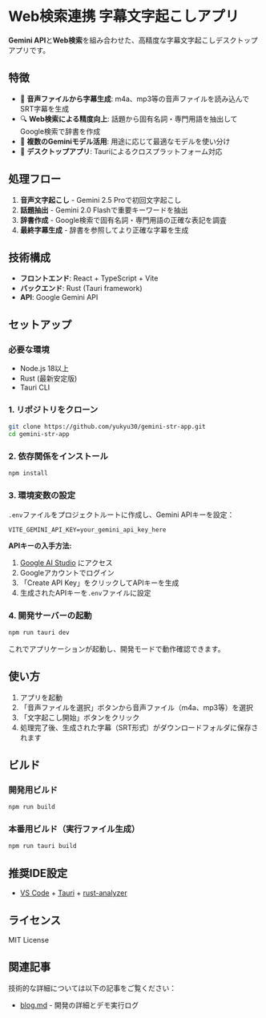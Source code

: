 # Web検索連携 字幕文字起こしアプリ

**Gemini API**と**Web検索**を組み合わせた、高精度な字幕文字起こしデスクトップアプリです。

## 特徴

- 🎵 **音声ファイルから字幕生成**: m4a、mp3等の音声ファイルを読み込んでSRT字幕を生成
- 🔍 **Web検索による精度向上**: 話題から固有名詞・専門用語を抽出してGoogle検索で辞書を作成
- 🤖 **複数のGeminiモデル活用**: 用途に応じて最適なモデルを使い分け
- 📱 **デスクトップアプリ**: Tauriによるクロスプラットフォーム対応

## 処理フロー

1. **音声文字起こし** - Gemini 2.5 Proで初回文字起こし
2. **話題抽出** - Gemini 2.0 Flashで重要キーワードを抽出  
3. **辞書作成** - Google検索で固有名詞・専門用語の正確な表記を調査
4. **最終字幕生成** - 辞書を参照してより正確な字幕を生成

## 技術構成

- **フロントエンド**: React + TypeScript + Vite
- **バックエンド**: Rust (Tauri framework)
- **API**: Google Gemini API

## セットアップ

### 必要な環境

- Node.js 18以上
- Rust (最新安定版)
- Tauri CLI

### 1. リポジトリをクローン

```bash
git clone https://github.com/yukyu30/gemini-str-app.git
cd gemini-str-app
```

### 2. 依存関係をインストール

```bash
npm install
```

### 3. 環境変数の設定

`.env`ファイルをプロジェクトルートに作成し、Gemini APIキーを設定：

```env
VITE_GEMINI_API_KEY=your_gemini_api_key_here
```

**APIキーの入手方法:**
1. [Google AI Studio](https://aistudio.google.com/u/1/apikey) にアクセス
2. Googleアカウントでログイン
3. 「Create API Key」をクリックしてAPIキーを生成
4. 生成されたAPIキーを`.env`ファイルに設定

### 4. 開発サーバーの起動

```bash
npm run tauri dev
```

これでアプリケーションが起動し、開発モードで動作確認できます。

## 使い方

1. アプリを起動
2. 「音声ファイルを選択」ボタンから音声ファイル（m4a、mp3等）を選択
3. 「文字起こし開始」ボタンをクリック
4. 処理完了後、生成された字幕（SRT形式）がダウンロードフォルダに保存されます

## ビルド

### 開発用ビルド
```bash
npm run build
```

### 本番用ビルド（実行ファイル生成）
```bash
npm run tauri build
```

## 推奨IDE設定

- [VS Code](https://code.visualstudio.com/) + [Tauri](https://marketplace.visualstudio.com/items?itemName=tauri-apps.tauri-vscode) + [rust-analyzer](https://marketplace.visualstudio.com/items?itemName=rust-lang.rust-analyzer)

## ライセンス

MIT License

## 関連記事

技術的な詳細については以下の記事をご覧ください：
- [blog.md](./blog.md) - 開発の詳細とデモ実行ログ